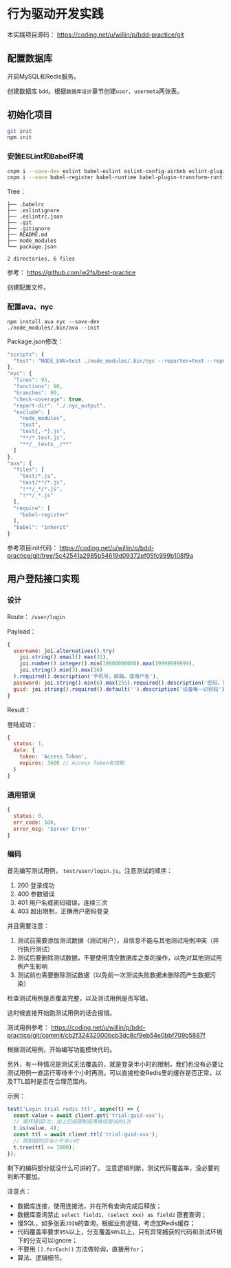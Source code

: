 # 行为驱动开发实践

本实践项目源码： <https://coding.net/u/willin/p/bdd-practice/git>

## 配置数据库

开启MySQL和Redis服务。

创建数据库 `bdd`。根据`数据库设计`章节创建`user`、`usermeta`两张表。

## 初始化项目

```bash
git init
npm init
```

### 安装ESLint和Babel环境

```bash
cnpm i --save-dev eslint babel-eslint eslint-config-airbnb eslint-plugin-import eslint-plugin-react
cnpm i --save babel-register babel-runtime babel-plugin-transform-runtime babel-preset-es2015 babel-preset-es2015-loose babel-preset-stage-1
```

Tree：

```
├── .babelrc
├── .eslintignore
├── .eslintrc.json
├── .git
├── .gitignore
├── README.md
├── node_modules
└── package.json

2 directories, 6 files
```

参考： <https://github.com/w2fs/best-practice>

创建配置文件。

### 配置ava、nyc

```
npm install ava nyc --save-dev
./node_modules/.bin/ava --init
```

Package.json修改：

```js
"scripts": {
  "test": "NODE_ENV=test ./node_modules/.bin/nyc --reporter=text --reporter=html ./node_modules/.bin/ava -v --fail-fast"
},
"nyc": {
  "lines": 95,
  "functions": 90,
  "branches": 90,
  "check-coverage": true,
  "report-dir": "./.nyc_output",
  "exclude": [
    "node_modules",
    "test",
    "test{,-*}.js",
    "**/*.test.js",
    "**/__tests__/**"
  ]
},
"ava": {
  "files": [
    "test/*.js",
    "test/**/*.js",
    "!**/_*/*.js",
    "!**/_*.js"
  ],
  "require": [
    "babel-register"
  ],
  "babel": "inherit"
}
```

参考项目init代码：  <https://coding.net/u/willin/p/bdd-practice/git/tree/5c42541a2985b54619d09372ef05fc999b108f9a>

## 用户登陆接口实现

### 设计

Route： `/user/login`

Payload：

```js
{
  username: joi.alternatives().try(
    joi.string().email().max(32),
    joi.number().integer().min(10000000000).max(19999999999),
    joi.string().min(3).max(16)
  ).required().description('手机号，邮箱，或用户名'),
  password: joi.string().min(6).max(255).required().description('密码，密文'),
  guid: joi.string().required().default('').description('设备唯一识别码')
}
```

Result：

登陆成功：

```js
{
  status: 1,
  data: {
    token: 'Access Token',
    expires: 3600 // Access Token有效期
  }
}
```

### 通用错误

```js
{
  status: 0,
  err_code: 500,
  error_msg: 'Server Error'
}
```

### 编码

首先编写测试用例， `test/user/login.js`。注意测试的顺序：

1. 200 登录成功
2. 400 参数错误
3. 401 用户名或密码错误，连续三次
4. 403 超出限制，正确用户密码登录

并且需要注意：

1. 测试前需要添加测试数据（测试用户），且信息不能与其他测试用例冲突（并行执行测试）
2. 测试后要删除测试数据，不要使用清空数据库之类的操作，以免对其他测试用例产生影响
3. 测试前也需要删除测试数据（以免前一次测试失败数据未删除而产生数据污染）

检查测试用例是否覆盖完整，以及测试用例是否写错。

这时候直接开始跑测试用例的话会报错。

测试用例参考： <https://coding.net/u/willin/p/bdd-practice/git/commit/cb2f32432000bcb3dc8cf9eb54e0bbf709b5887f>

根据测试用例，开始编写功能模块代码。

另外，有一种情况是测试无法覆盖的，就是登录半小时的限制，我们也没有必要让测试用例一直运行等待半个小时再测。可以直接检查Redis里的缓存是否正常，以及TTL超时是否在合理范围内。

示例：

```js
test('Login trial redis ttl', async(t) => {
  const value = await client.get('trial:guid-xxx');
  // 循环错误3次，加上已经限制还再继续尝试的1次
  t.is(value, 4);
  const ttl = await client.ttl('trial:guid-xxx');
  // 限制超时应当小于半小时
  t.true(ttl <= 1800);
});
```

剩下的编码部分就没什么可讲的了。 注意逻辑判断，测试代码覆盖率，没必要的判断不要加。

注意点：

* 数据库连接，使用连接池，并在所有查询完成后释放；
* 数据库查询禁止  `select field1, (select xxx) as field2` 嵌套查询；
* 慢SQL，如多张表`JOIN`的查询，根据业务逻辑，考虑加Redis缓存；
* 代码覆盖率要求`95%`以上，分支覆盖`90%`以上，只有异常捕获的代码和测试环境下的分支可以ignore；
* 不要用 `[].forEach()` 方法做轮询，直接用`for`；
* 算法、逻辑细节。
